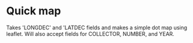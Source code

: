 # Quick map
Takes 'LONGDEC' and 'LATDEC fields and makes a simple dot map using leaflet. Will also accept fields for COLLECTOR,	NUMBER, and	YEAR.

